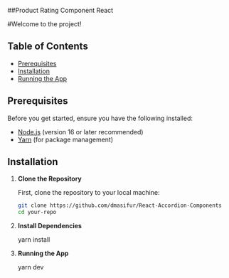 ##Product Rating Component React

#Welcome to the project!

## Table of Contents

- [Prerequisites](#prerequisites)
- [Installation](#installation)
- [Running the App](#running-the-app)

## Prerequisites

Before you get started, ensure you have the following installed:

- [Node.js](https://nodejs.org/) (version 16 or later recommended)
- [Yarn](https://yarnpkg.com/) (for package management)

## Installation

1. **Clone the Repository**

   First, clone the repository to your local machine:

   ```bash
   git clone https://github.com/dmasifur/React-Accordion-Components
   cd your-repo

   ```

2. **Install Dependencies**

   yarn install

3. **Running the App**

   yarn dev
